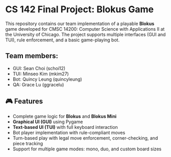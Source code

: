 # CS 142 Final Project: Blokus Game

This repository contains our team implementation of a playable **Blokus** game developed for CMSC 14200: Computer Science with Applications II at the University of Chicago. The project supports multiple interfaces (GUI and TUI), rule enforcement, and a basic game-playing bot.

## Team members:
- GUI: Sean Choi (schoi12)
- TUI: Minseo Kim (mkim27)
- Bot: Quincy Leung (quincyleung)
- QA: Grace Lu (ggracelu)

## 🎮 Features

- Complete game logic for **Blokus** and **Blokus Mini**
- **Graphical UI (GUI)** using Pygame
- **Text-based UI (TUI)** with full keyboard interaction
- Bot player implementation with rule-compliant moves
- Turn-based play with legal move enforcement, corner-checking, and piece tracking
- Support for multiple game modes: mono, duo, and custom board sizes
